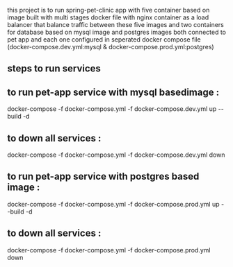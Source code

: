 this project is to run spring-pet-clinic app with five container based on image built with multi stages docker file 
with nginx container as a load balancer that balance traffic between these five images and two containers for database based on mysql image and
postgres images both connected to pet app and each one configured in seperated docker compose file (docker-compose.dev.yml:mysql & docker-compose.prod.yml:postgres)

## steps to run services  
## to run pet-app service with mysql basedimage :
docker-compose -f docker-compose.yml -f docker-compose.dev.yml up --build -d

## to down all services :
docker-compose -f docker-compose.yml -f docker-compose.dev.yml down

## to run pet-app service with postgres based image :
docker-compose -f docker-compose.yml -f docker-compose.prod.yml up --build -d

## to down all services :
docker-compose -f docker-compose.yml -f docker-compose.prod.yml down
